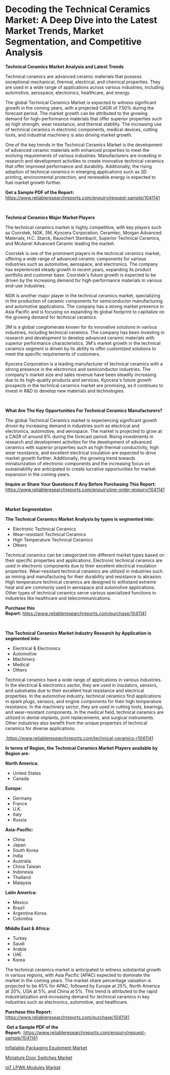 <p><h1>Decoding the Technical Ceramics Market: A Deep Dive into the Latest Market Trends, Market Segmentation, and Competitive Analysis</h1></p><p><strong>Technical Ceramics Market Analysis and Latest Trends</strong></p>
<p><p>Technical ceramics are advanced ceramic materials that possess exceptional mechanical, thermal, electrical, and chemical properties. They are used in a wide range of applications across various industries, including automotive, aerospace, electronics, healthcare, and energy.</p><p>The global Technical Ceramics Market is expected to witness significant growth in the coming years, with a projected CAGR of 7.50% during the forecast period. The market growth can be attributed to the growing demand for high-performance materials that offer superior properties such as high strength, wear resistance, and thermal stability. The increasing use of technical ceramics in electronic components, medical devices, cutting tools, and industrial machinery is also driving market growth.</p><p>One of the key trends in the Technical Ceramics Market is the development of advanced ceramic materials with enhanced properties to meet the evolving requirements of various industries. Manufacturers are investing in research and development activities to create innovative technical ceramics that offer improved performance and durability. Additionally, the rising adoption of technical ceramics in emerging applications such as 3D printing, environmental protection, and renewable energy is expected to fuel market growth further.</p></p>
<p><strong>Get a Sample PDF of the Report:&nbsp;</strong> <a href="https://www.reliableresearchreports.com/enquiry/request-sample/1041141">https://www.reliableresearchreports.com/enquiry/request-sample/1041141</a></p>
<p>&nbsp;</p>
<p><strong>Technical Ceramics Major Market Players</strong></p>
<p><p>The technical ceramics market is highly competitive, with key players such as Coorstek, NGK, 3M, Kyocera Corporation, Ceramtec, Morgan Advanced Materials, H.C. Starck, Rauschert Steinbach, Superior Technical Ceramics, and Mcdanel Advanced Ceramic leading the market.</p><p>Coorstek is one of the prominent players in the technical ceramics market, offering a wide range of advanced ceramic components for various industries such as automotive, aerospace, and electronics. The company has experienced steady growth in recent years, expanding its product portfolio and customer base. Coorstek's future growth is expected to be driven by the increasing demand for high-performance materials in various end-use industries.</p><p>NGK is another major player in the technical ceramics market, specializing in the production of ceramic components for semiconductor manufacturing and automotive applications. The company has a strong market presence in Asia Pacific and is focusing on expanding its global footprint to capitalize on the growing demand for technical ceramics.</p><p>3M is a global conglomerate known for its innovative solutions in various industries, including technical ceramics. The company has been investing in research and development to develop advanced ceramic materials with superior performance characteristics. 3M's market growth in the technical ceramics segment is driven by its ability to offer customized solutions to meet the specific requirements of customers.</p><p>Kyocera Corporation is a leading manufacturer of technical ceramics with a strong presence in the electronics and semiconductor industries. The company's market size and sales revenue have been steadily increasing due to its high-quality products and services. Kyocera's future growth prospects in the technical ceramics market are promising, as it continues to invest in R&D to develop new materials and technologies.</p></p>
<p>&nbsp;</p>
<p><strong>What Are The Key Opportunities For Technical Ceramics Manufacturers?</strong></p>
<p><p>The global Technical Ceramics market is experiencing significant growth driven by increasing demand in industries such as electrical and electronics, automotive, and aerospace. The market is projected to grow at a CAGR of around 6% during the forecast period. Rising investments in research and development activities for the development of advanced ceramics with superior properties such as high thermal conductivity, high wear resistance, and excellent electrical insulation are expected to drive market growth further. Additionally, the growing trend towards miniaturization of electronic components and the increasing focus on sustainability are anticipated to create lucrative opportunities for market expansion in the coming years.</p></p>
<p><strong>Inquire or Share Your Questions If Any Before Purchasing This Report:</strong> <a href="https://www.reliableresearchreports.com/enquiry/pre-order-enquiry/1041141">https://www.reliableresearchreports.com/enquiry/pre-order-enquiry/1041141</a></p>
<p>&nbsp;</p>
<p><strong>Market Segmentation</strong></p>
<p><strong>The Technical Ceramics Market Analysis by types is segmented into:</strong></p>
<p><ul><li>Electronic Technical Ceramics</li><li>Wear-resistant Technical Ceramics</li><li>High Temperature Technical Ceramics</li><li>Others</li></ul></p>
<p><p>Technical ceramics can be categorized into different market types based on their specific properties and applications. Electronic technical ceramics are used in electronic components due to their excellent electrical insulation properties. Wear-resistant technical ceramics are utilized in industries such as mining and manufacturing for their durability and resistance to abrasion. High temperature technical ceramics are designed to withstand extreme heat and are commonly used in aerospace and automotive applications. Other types of technical ceramics serve various specialized functions in industries like healthcare and telecommunications.</p></p>
<p><strong>Purchase this Report:&nbsp;</strong><a href="https://www.reliableresearchreports.com/purchase/1041141">https://www.reliableresearchreports.com/purchase/1041141</a></p>
<p>&nbsp;</p>
<p><strong>The Technical Ceramics Market Industry Research by Application is segmented into:</strong></p>
<p><ul><li>Electrical & Electronics</li><li>Automotive</li><li>Machinery</li><li>Medical</li><li>Others</li></ul></p>
<p><p>Technical ceramics have a wide range of applications in various industries. In the electrical & electronics sector, they are used in insulators, sensors, and substrates due to their excellent heat resistance and electrical properties. In the automotive industry, technical ceramics find applications in spark plugs, sensors, and engine components for their high temperature resistance. In the machinery sector, they are used in cutting tools, bearings, and wear-resistant components. In the medical field, technical ceramics are utilized in dental implants, joint replacements, and surgical instruments. Other industries also benefit from the unique properties of technical ceramics for diverse applications.</p></p>
<p><a href="https://www.reliableresearchreports.com/technical-ceramics-r1041141">&nbsp;https://www.reliableresearchreports.com/technical-ceramics-r1041141</a></p>
<p><strong>In terms of Region, the Technical Ceramics Market Players available by Region are:</strong></p>
<p>
    <p> <strong> North America: </strong>
        <ul>
            <li>United States</li>
            <li>Canada</li>
        </ul>
        </p> 
    <p> <strong> Europe: </strong>
        <ul>
            <li>Germany</li>
            <li>France</li>
            <li>U.K.</li>
            <li>Italy</li>
            <li>Russia</li>
        </ul>
        </p> 
    <p> <strong> Asia-Pacific: </strong>
        <ul>
            <li>China</li>
            <li>Japan</li>
            <li>South Korea</li>
            <li>India</li>
            <li>Australia</li>
            <li>China Taiwan</li>
            <li>Indonesia</li>
            <li>Thailand</li>
            <li>Malaysia</li>
        </ul>
        </p> 
    <p> <strong> Latin America: </strong>
        <ul>
            <li>Mexico</li>
            <li>Brazil</li>
            <li>Argentina Korea</li>
            <li>Colombia</li>
        </ul>
        </p> 
    <p> <strong> Middle East & Africa: </strong>
        <ul>
            <li>Turkey</li>
            <li>Saudi</li>
            <li>Arabia</li>
            <li>UAE</li>
            <li>Korea</li>
        </ul>
    </p>
    </p>
<p><p>The technical ceramics market is anticipated to witness substantial growth in various regions, with Asia Pacific (APAC) expected to dominate the market in the coming years. The market share percentage valuation is projected to be 45% for APAC, followed by Europe at 25%, North America at 20%, USA at 5%, and China at 5%. This trend is attributed to the rapid industrialization and increasing demand for technical ceramics in key industries such as electronics, automotive, and healthcare.</p></p>
<p><strong>Purchase this Report: </strong><a href="https://www.reliableresearchreports.com/purchase/1041141">https://www.reliableresearchreports.com/purchase/1041141</a></p>
<p>&nbsp;<strong>Get a Sample PDF of the Report:&nbsp;&nbsp;</strong><a href="https://www.reliableresearchreports.com/enquiry/request-sample/1041141">https://www.reliableresearchreports.com/enquiry/request-sample/1041141</a></p>
<p><strong></strong></p>
<p><p><a href="https://github.com/ORAZITOM/Market-Research-Report-List-1/blob/main/inflatable-packaging-equipment-market.md">Inflatable Packaging Equipment Market</a></p><p><a href="https://github.com/verajwilson971/Market-Research-Report-List-1/blob/main/miniature-door-switches-market.md">Miniature Door Switches Market</a></p><p><a href="https://github.com/JosephWillisbXXgf/Market-Research-Report-List-1/blob/main/iot-lpwa-modules-market.md">IoT LPWA Modules Market</a></p></p>